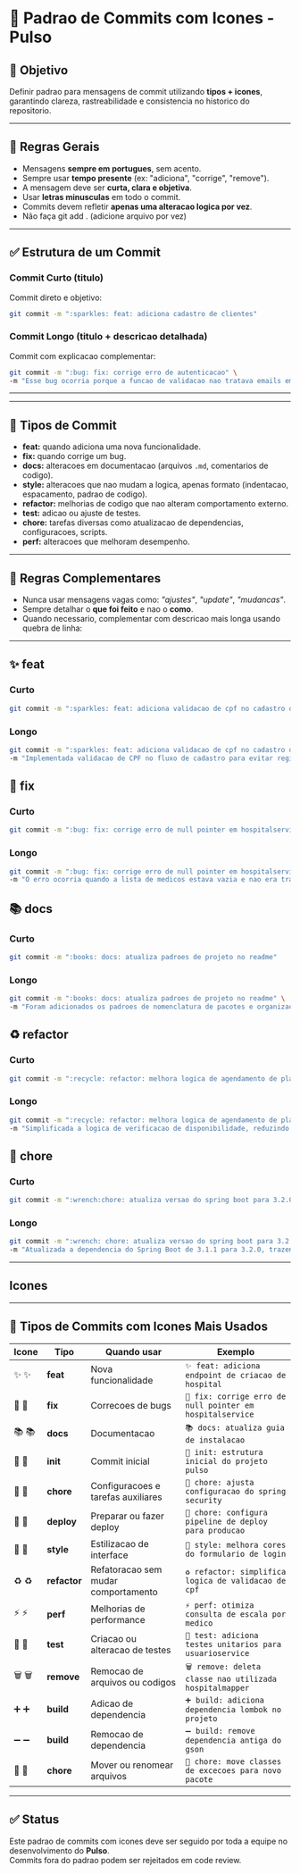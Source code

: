 # 📝 Padrao de Commits com Icones - Pulso

## 🎯 Objetivo
Definir padrao para mensagens de commit utilizando **tipos + icones**, garantindo clareza, rastreabilidade e consistencia no historico do repositorio.

---

## 📌 Regras Gerais
- Mensagens **sempre em portugues**, sem acento.  
- Sempre usar **tempo presente** (ex: "adiciona", "corrige", "remove").  
- A mensagem deve ser **curta, clara e objetiva**.  
- Usar **letras minusculas** em todo o commit.  
- Commits devem refletir **apenas uma alteracao logica por vez**.  
- Não faça git add . (adicione arquivo por vez)

---

## ✅ Estrutura de um Commit

### Commit Curto (titulo)
Commit direto e objetivo:
```bash
git commit -m ":sparkles: feat: adiciona cadastro de clientes"
```

### Commit Longo (titulo + descricao detalhada)
Commit com explicacao complementar:
```bash
git commit -m ":bug: fix: corrige erro de autenticacao" \
-m "Esse bug ocorria porque a funcao de validacao nao tratava emails em maiusculo. Agora todos os emails sao convertidos para minusculo antes da verificacao."
```
---

---

## 🎨 Tipos de Commit

- **feat:** quando adiciona uma nova funcionalidade.  
- **fix:** quando corrige um bug.  
- **docs:** alteracoes em documentacao (arquivos `.md`, comentarios de codigo).  
- **style:** alteracoes que nao mudam a logica, apenas formato (indentacao, espacamento, padrao de codigo).  
- **refactor:** melhorias de codigo que nao alteram comportamento externo.  
- **test:** adicao ou ajuste de testes.  
- **chore:** tarefas diversas como atualizacao de dependencias, configuracoes, scripts.  
- **perf:** alteracoes que melhoram desempenho.  

---

## 📖 Regras Complementares
- Nunca usar mensagens vagas como: *"ajustes"*, *"update"*, *"mudancas"*.  
- Sempre detalhar o **que foi feito** e nao o **como**.  
- Quando necessario, complementar com descricao mais longa usando quebra de linha:

---

## ✨ feat
### Curto
```bash
git commit -m ":sparkles: feat: adiciona validacao de cpf no cadastro de usuario" 
```


### Longo
```bash
git commit -m ":sparkles: feat: adiciona validacao de cpf no cadastro de usuario" \
-m "Implementada validacao de CPF no fluxo de cadastro para evitar registros invalidos. A regra utiliza a funcao de validacao padrao do sistema."
```

## 🐛 fix
### Curto
```bash
git commit -m ":bug: fix: corrige erro de null pointer em hospitalservice" 
```

### Longo
```bash
git commit -m ":bug: fix: corrige erro de null pointer em hospitalservice" \
-m "O erro ocorria quando a lista de medicos estava vazia e nao era tratada. Agora e feita a verificacao antes do processamento."
```

## 📚 docs
### Curto
```bash
git commit -m ":books: docs: atualiza padroes de projeto no readme"
```
### Longo
```bash
git commit -m ":books: docs: atualiza padroes de projeto no readme" \
-m "Foram adicionados os padroes de nomenclatura de pacotes e organizacao de diretorios para maior clareza."
```

## ♻️ refactor
### Curto
```bash
git commit -m ":recycle: refactor: melhora logica de agendamento de plantao"
```
### Longo
```bash
git commit -m ":recycle: refactor: melhora logica de agendamento de plantao" \
-m "Simplificada a logica de verificacao de disponibilidade, reduzindo a complexidade ciclomática e melhorando a legibilidade."
```

## 🔧 chore
### Curto
```bash
git commit -m ":wrench:chore: atualiza versao do spring boot para 3.2.0"

```
### Longo
```bash
git commit -m ":wrench: chore: atualiza versao do spring boot para 3.2.0" \
-m "Atualizada a dependencia do Spring Boot de 3.1.1 para 3.2.0, trazendo correcoes de bugs e melhorias de performance."

```


---
## Icones

---

## 🎨 Tipos de Commits com Icones Mais Usados

| Icone | Tipo       | Quando usar | Exemplo |
|-------|-----------|-------------|---------|
| ✨ :sparkles: | **feat** | Nova funcionalidade | `✨ feat: adiciona endpoint de criacao de hospital` |
| 🐛 :bug: | **fix** | Correcoes de bugs | `🐛 fix: corrige erro de null pointer em hospitalservice` |
| 📚 :books: | **docs** | Documentacao | `📚 docs: atualiza guia de instalacao` |
| 🎉 :tada: | **init** | Commit inicial | `🎉 init: estrutura inicial do projeto pulso` |
| 🔧 :wrench: | **chore** | Configuracoes e tarefas auxiliares | `🔧 chore: ajusta configuracao do spring security` |
| 🚀 :rocket: | **deploy** | Preparar ou fazer deploy | `🚀 chore: configura pipeline de deploy para producao` |
| 💄 :lipstick: | **style** | Estilizacao de interface | `💄 style: melhora cores do formulario de login` |
| ♻️ :recycle: | **refactor** | Refatoracao sem mudar comportamento | `♻️ refactor: simplifica logica de validacao de cpf` |
| ⚡ :zap: | **perf** | Melhorias de performance | `⚡ perf: otimiza consulta de escala por medico` |
| 🧪 :test_tube: | **test** | Criacao ou alteracao de testes | `🧪 test: adiciona testes unitarios para usuarioservice` |
| 🗑️ :wastebasket: | **remove** | Remocao de arquivos ou codigos | `🗑️ remove: deleta classe nao utilizada hospitalmapper` |
| ➕ :heavy_plus_sign: | **build** | Adicao de dependencia | `➕ build: adiciona dependencia lombok no projeto` |
| ➖ :heavy_minus_sign: | **build** | Remocao de dependencia | `➖ build: remove dependencia antiga do gson` |
| 🚚 :truck: | **chore** | Mover ou renomear arquivos | `🚚 chore: move classes de excecoes para novo pacote` |

---

## ✅ Status
Este padrao de commits com icones deve ser seguido por toda a equipe no desenvolvimento do **Pulso**.  
Commits fora do padrao podem ser rejeitados em code review.